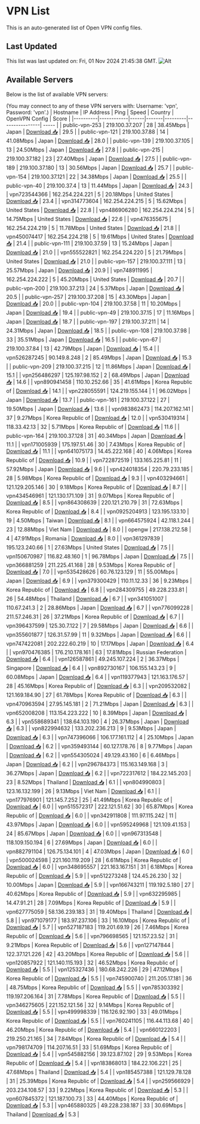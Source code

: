 # VPN List

This is an auto-generated list of Open VPN config files.

## Last Updated

This list was last updated on: Fri, 01 Nov 2024 21:45:38 GMT.
![Alt](https://repobeats.axiom.co/api/embed/186b98318ef1479477931607c1ad7d823f12451f.svg "Repobeats analytics image")

## Available Servers

Below is the list of available VPN servers:

(You may connect to any of these VPN servers with: Username: 'vpn', Password: 'vpn'.)
| Hostname | IP Address | Ping | Speed | Country | OpenVPN Config | Score |
|----------|------------|------|-------|---------|----------------| ----- |
| public-vpn-253 | 219.100.37.207 | 28 | 38.45Mbps | Japan | [Download 📥](./configs/server_0_JP.ovpn) | 29.5 |
| public-vpn-121 | 219.100.37.88 | 14 | 41.08Mbps | Japan | [Download 📥](./configs/server_1_JP.ovpn) | 28.0 |
| public-vpn-139 | 219.100.37.105 | 13 | 24.50Mbps | Japan | [Download 📥](./configs/server_2_JP.ovpn) | 27.8 |
| public-vpn-215 | 219.100.37.182 | 23 | 27.40Mbps | Japan | [Download 📥](./configs/server_3_JP.ovpn) | 27.5 |
| public-vpn-189 | 219.100.37.180 | 13 | 30.56Mbps | Japan | [Download 📥](./configs/server_4_JP.ovpn) | 25.7 |
| public-vpn-154 | 219.100.37.121 | 22 | 34.38Mbps | Japan | [Download 📥](./configs/server_5_JP.ovpn) | 25.5 |
| public-vpn-40 | 219.100.37.4 | 13 | 11.44Mbps | Japan | [Download 📥](./configs/server_6_JP.ovpn) | 24.3 |
| vpn723544366 | 162.254.224.221 | 5 | 20.18Mbps | United States | [Download 📥](./configs/server_7_US.ovpn) | 23.4 |
| vpn314773604 | 162.254.224.215 | 5 | 15.62Mbps | United States | [Download 📥](./configs/server_8_US.ovpn) | 22.8 |
| vpn486906280 | 162.254.224.214 | 5 | 14.75Mbps | United States | [Download 📥](./configs/server_9_US.ovpn) | 22.6 |
| vpn476355675 | 162.254.224.219 | 5 | 11.78Mbps | United States | [Download 📥](./configs/server_10_US.ovpn) | 21.8 |
| vpn450074417 | 162.254.224.218 | 5 | 19.61Mbps | United States | [Download 📥](./configs/server_11_US.ovpn) | 21.4 |
| public-vpn-111 | 219.100.37.59 | 13 | 15.24Mbps | Japan | [Download 📥](./configs/server_12_JP.ovpn) | 21.0 |
| vpn555522821 | 162.254.224.220 | 5 | 21.79Mbps | United States | [Download 📥](./configs/server_13_US.ovpn) | 21.0 |
| public-vpn-157 | 219.100.37.111 | 13 | 25.57Mbps | Japan | [Download 📥](./configs/server_14_JP.ovpn) | 20.9 |
| vpn748911995 | 162.254.224.222 | 5 | 45.20Mbps | United States | [Download 📥](./configs/server_15_US.ovpn) | 20.7 |
| public-vpn-200 | 219.100.37.213 | 24 | 5.37Mbps | Japan | [Download 📥](./configs/server_16_JP.ovpn) | 20.5 |
| public-vpn-257 | 219.100.37.208 | 15 | 43.30Mbps | Japan | [Download 📥](./configs/server_17_JP.ovpn) | 20.0 |
| public-vpn-104 | 219.100.37.58 | 11 | 10.20Mbps | Japan | [Download 📥](./configs/server_18_JP.ovpn) | 19.4 |
| public-vpn-49 | 219.100.37.15 | 17 | 11.16Mbps | Japan | [Download 📥](./configs/server_19_JP.ovpn) | 18.7 |
| public-vpn-197 | 219.100.37.211 | 14 | 24.31Mbps | Japan | [Download 📥](./configs/server_20_JP.ovpn) | 18.5 |
| public-vpn-108 | 219.100.37.98 | 33 | 35.51Mbps | Japan | [Download 📥](./configs/server_21_JP.ovpn) | 16.5 |
| public-vpn-67 | 219.100.37.84 | 13 | 42.79Mbps | Japan | [Download 📥](./configs/server_22_JP.ovpn) | 15.4 |
| vpn526287245 | 90.149.8.248 | 2 | 85.49Mbps | Japan | [Download 📥](./configs/server_23_JP.ovpn) | 15.3 |
| public-vpn-209 | 219.100.37.215 | 12 | 11.86Mbps | Japan | [Download 📥](./configs/server_24_JP.ovpn) | 15.1 |
| vpn256486297 | 125.197.98.152 | 2 | 68.49Mbps | Japan | [Download 📥](./configs/server_25_JP.ovpn) | 14.6 |
| vpn890941458 | 110.10.252.66 | 35 | 41.61Mbps | Korea Republic of | [Download 📥](./configs/server_26_KR.ovpn) | 14.1 |
| vpn228055591 | 124.219.155.144 | 1 | 96.02Mbps | Japan | [Download 📥](./configs/server_27_JP.ovpn) | 13.7 |
| public-vpn-161 | 219.100.37.122 | 27 | 19.50Mbps | Japan | [Download 📥](./configs/server_28_JP.ovpn) | 13.6 |
| vpn983862473 | 114.207.162.141 | 37 | 9.27Mbps | Korea Republic of | [Download 📥](./configs/server_29_KR.ovpn) | 12.0 |
| vpn530419314 | 118.33.42.13 | 32 | 5.71Mbps | Korea Republic of | [Download 📥](./configs/server_30_KR.ovpn) | 11.6 |
| public-vpn-164 | 219.100.37.128 | 31 | 40.34Mbps | Japan | [Download 📥](./configs/server_31_JP.ovpn) | 11.1 |
| vpn171005939 | 175.197.51.46 | 30 | 7.43Mbps | Korea Republic of | [Download 📥](./configs/server_32_KR.ovpn) | 11.1 |
| vpn641075173 | 14.45.222.168 | 40 | 4.06Mbps | Korea Republic of | [Download 📥](./configs/server_33_KR.ovpn) | 10.9 |
| vpn722872519 | 133.165.225.81 | 11 | 57.92Mbps | Japan | [Download 📥](./configs/server_34_JP.ovpn) | 9.6 |
| vpn424018354 | 220.79.233.185 | 28 | 5.98Mbps | Korea Republic of | [Download 📥](./configs/server_35_KR.ovpn) | 9.3 |
| vpn403294661 | 121.129.205.146 | 30 | 9.18Mbps | Korea Republic of | [Download 📥](./configs/server_36_KR.ovpn) | 8.7 |
| vpn434546961 | 121.130.171.109 | 31 | 9.07Mbps | Korea Republic of | [Download 📥](./configs/server_37_KR.ovpn) | 8.5 |
| vpn864308639 | 220.121.210.79 | 31 | 72.63Mbps | Korea Republic of | [Download 📥](./configs/server_38_KR.ovpn) | 8.4 |
| vpn0925204913 | 123.195.133.10 | 19 | 4.50Mbps | Taiwan | [Download 📥](./configs/server_39_TW.ovpn) | 8.1 |
| vpn664575924 | 42.118.1.244 | 23 | 12.88Mbps | Viet Nam | [Download 📥](./configs/server_40_VN.ovpn) | 8.0 |
| opengw | 217.138.212.58 | 4 | 47.91Mbps | Romania | [Download 📥](./configs/server_41_RO.ovpn) | 8.0 |
| vpn361297839 | 195.123.240.66 | 1 | 27.63Mbps | United States | [Download 📥](./configs/server_42_US.ovpn) | 7.5 |
| vpn150670987 | 116.82.48.160 | 1 | 96.78Mbps | Japan | [Download 📥](./configs/server_43_JP.ovpn) | 7.5 |
| vpn366881259 | 211.225.41.168 | 28 | 9.53Mbps | Korea Republic of | [Download 📥](./configs/server_44_KR.ovpn) | 7.0 |
| vpn535428626 | 60.76.123.129 | 11 | 55.00Mbps | Japan | [Download 📥](./configs/server_45_JP.ovpn) | 6.9 |
| vpn379300429 | 110.11.12.33 | 36 | 9.23Mbps | Korea Republic of | [Download 📥](./configs/server_46_KR.ovpn) | 6.8 |
| vpn284309755 | 49.228.233.81 | 26 | 54.48Mbps | Thailand | [Download 📥](./configs/server_47_TH.ovpn) | 6.7 |
| vpn341051007 | 110.67.241.3 | 2 | 28.86Mbps | Japan | [Download 📥](./configs/server_48_JP.ovpn) | 6.7 |
| vpn776099228 | 211.57.246.31 | 26 | 37.21Mbps | Korea Republic of | [Download 📥](./configs/server_49_KR.ovpn) | 6.7 |
| vpn396437599 | 125.30.7.122 | 7 | 29.58Mbps | Japan | [Download 📥](./configs/server_50_JP.ovpn) | 6.6 |
| vpn355601877 | 126.31.57.99 | 11 | 9.32Mbps | Japan | [Download 📥](./configs/server_51_JP.ovpn) | 6.6 |
| vpn747422081 | 202.222.60.219 | 10 | 17.17Mbps | Japan | [Download 📥](./configs/server_52_JP.ovpn) | 6.4 |
| vpn970476385 | 176.210.178.161 | 63 | 17.81Mbps | Russian Federation | [Download 📥](./configs/server_53_RU.ovpn) | 6.4 |
| vpn126587861 | 49.245.107.224 | 2 | 36.37Mbps | Singapore | [Download 📥](./configs/server_54_SG.ovpn) | 6.4 |
| vpn892730167 | 106.155.143.23 | 9 | 60.08Mbps | Japan | [Download 📥](./configs/server_55_JP.ovpn) | 6.4 |
| vpn119377943 | 121.163.176.57 | 28 | 45.16Mbps | Korea Republic of | [Download 📥](./configs/server_56_KR.ovpn) | 6.3 |
| vpn209532082 | 121.169.184.90 | 27 | 61.78Mbps | Korea Republic of | [Download 📥](./configs/server_57_KR.ovpn) | 6.3 |
| vpn470963594 | 27.95.145.181 | 2 | 71.21Mbps | Japan | [Download 📥](./configs/server_58_JP.ovpn) | 6.3 |
| vpn652008208 | 113.154.223.222 | 10 | 8.39Mbps | Japan | [Download 📥](./configs/server_59_JP.ovpn) | 6.3 |
| vpn558689341 | 138.64.103.190 | 4 | 26.37Mbps | Japan | [Download 📥](./configs/server_60_JP.ovpn) | 6.3 |
| vpn822994632 | 133.202.236.213 | 9 | 9.53Mbps | Japan | [Download 📥](./configs/server_61_JP.ovpn) | 6.3 |
| vpn747396066 | 106.177.161.112 | 4 | 25.10Mbps | Japan | [Download 📥](./configs/server_62_JP.ovpn) | 6.2 |
| vpn359493144 | 60.127.178.76 | 8 | 9.77Mbps | Japan | [Download 📥](./configs/server_63_JP.ovpn) | 6.2 |
| vpn554305024 | 49.129.43.160 | 6 | 6.46Mbps | Japan | [Download 📥](./configs/server_64_JP.ovpn) | 6.2 |
| vpn296784373 | 115.163.149.168 | 3 | 36.27Mbps | Japan | [Download 📥](./configs/server_65_JP.ovpn) | 6.2 |
| vpn722317612 | 184.22.145.203 | 23 | 8.52Mbps | Thailand | [Download 📥](./configs/server_66_TH.ovpn) | 6.1 |
| vpn804990803 | 123.16.132.199 | 26 | 9.13Mbps | Viet Nam | [Download 📥](./configs/server_67_VN.ovpn) | 6.1 |
| vpn177976901 | 121.145.7.252 | 25 | 41.49Mbps | Korea Republic of | [Download 📥](./configs/server_68_KR.ovpn) | 6.0 |
| vpn515572317 | 222.121.51.62 | 30 | 65.87Mbps | Korea Republic of | [Download 📥](./configs/server_69_KR.ovpn) | 6.0 |
| vpn342911808 | 111.97.115.242 | 11 | 43.97Mbps | Japan | [Download 📥](./configs/server_70_JP.ovpn) | 6.0 |
| vpn595249968 | 121.109.41.153 | 24 | 85.67Mbps | Japan | [Download 📥](./configs/server_71_JP.ovpn) | 6.0 |
| vpn967313548 | 118.109.150.194 | 6 | 27.69Mbps | Japan | [Download 📥](./configs/server_72_JP.ovpn) | 6.0 |
| vpn882791104 | 126.75.134.101 | 4 | 47.03Mbps | Japan | [Download 📥](./configs/server_73_JP.ovpn) | 6.0 |
| vpn500024598 | 221.160.119.209 | 28 | 6.61Mbps | Korea Republic of | [Download 📥](./configs/server_74_KR.ovpn) | 6.0 |
| vpn348695557 | 221.163.167.151 | 31 | 6.18Mbps | Korea Republic of | [Download 📥](./configs/server_75_KR.ovpn) | 5.9 |
| vpn512273248 | 124.45.26.230 | 32 | 10.00Mbps | Japan | [Download 📥](./configs/server_76_JP.ovpn) | 5.9 |
| vpn166743211 | 119.192.5.180 | 27 | 40.62Mbps | Korea Republic of | [Download 📥](./configs/server_77_KR.ovpn) | 5.9 |
| vpn632295985 | 14.47.91.21 | 28 | 7.09Mbps | Korea Republic of | [Download 📥](./configs/server_78_KR.ovpn) | 5.9 |
| vpn627775059 | 58.136.239.183 | 31 | 19.40Mbps | Thailand | [Download 📥](./configs/server_79_TH.ovpn) | 5.8 |
| vpn971079177 | 183.97.237.106 | 33 | 16.10Mbps | Korea Republic of | [Download 📥](./configs/server_80_KR.ovpn) | 5.7 |
| vpn527187183 | 119.201.69.19 | 26 | 7.46Mbps | Korea Republic of | [Download 📥](./configs/server_81_KR.ovpn) | 5.6 |
| vpn796698565 | 121.157.23.52 | 31 | 9.21Mbps | Korea Republic of | [Download 📥](./configs/server_82_KR.ovpn) | 5.6 |
| vpn127147844 | 122.37.121.226 | 42 | 43.20Mbps | Korea Republic of | [Download 📥](./configs/server_83_KR.ovpn) | 5.6 |
| vpn120857922 | 121.140.115.193 | 32 | 46.52Mbps | Korea Republic of | [Download 📥](./configs/server_84_KR.ovpn) | 5.5 |
| vpn125327436 | 180.68.242.226 | 29 | 47.12Mbps | Korea Republic of | [Download 📥](./configs/server_85_KR.ovpn) | 5.5 |
| vpn745900740 | 211.205.17.181 | 36 | 48.75Mbps | Korea Republic of | [Download 📥](./configs/server_86_KR.ovpn) | 5.5 |
| vpn785303392 | 119.197.206.164 | 31 | 7.78Mbps | Korea Republic of | [Download 📥](./configs/server_87_KR.ovpn) | 5.5 |
| vpn346275605 | 221.152.121.56 | 32 | 9.14Mbps | Korea Republic of | [Download 📥](./configs/server_88_KR.ovpn) | 5.5 |
| vpn499998339 | 116.126.92.190 | 33 | 49.01Mbps | Korea Republic of | [Download 📥](./configs/server_89_KR.ovpn) | 5.5 |
| vpn760241105 | 116.44.113.68 | 40 | 46.20Mbps | Korea Republic of | [Download 📥](./configs/server_90_KR.ovpn) | 5.4 |
| vpn660122203 | 219.250.21.165 | 34 | 7.84Mbps | Korea Republic of | [Download 📥](./configs/server_91_KR.ovpn) | 5.4 |
| vpn798174709 | 114.207.16.51 | 33 | 51.69Mbps | Korea Republic of | [Download 📥](./configs/server_92_KR.ovpn) | 5.4 |
| vpn545882156 | 39.123.87.102 | 29 | 9.53Mbps | Korea Republic of | [Download 📥](./configs/server_93_KR.ovpn) | 5.4 |
| vpn183868013 | 184.22.106.221 | 25 | 47.68Mbps | Thailand | [Download 📥](./configs/server_94_TH.ovpn) | 5.4 |
| vpn185457388 | 121.129.78.128 | 31 | 25.39Mbps | Korea Republic of | [Download 📥](./configs/server_95_KR.ovpn) | 5.4 |
| vpn259566929 | 203.234.108.57 | 33 | 9.22Mbps | Korea Republic of | [Download 📥](./configs/server_96_KR.ovpn) | 5.3 |
| vpn607845372 | 121.187.100.73 | 33 | 44.40Mbps | Korea Republic of | [Download 📥](./configs/server_97_KR.ovpn) | 5.3 |
| vpn465880325 | 49.228.238.187 | 33 | 30.69Mbps | Thailand | [Download 📥](./configs/server_98_TH.ovpn) | 5.3 |
